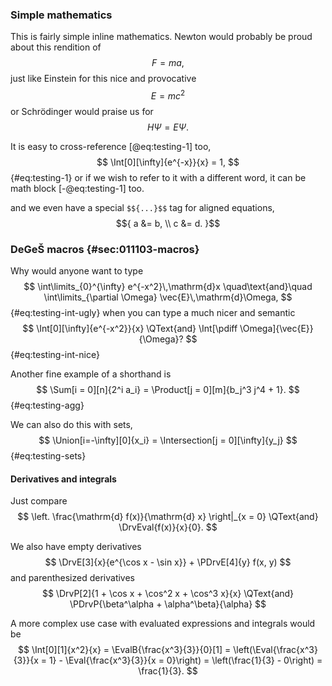 ### Simple mathematics
This is fairly simple inline mathematics. Newton would probably be proud about this rendition of
$$
    F = ma,
$$
just like Einstein for this nice and provocative
$$
    E = mc^2
$$
or Schrödinger would praise us for
$$
    H\Psi = E\Psi.
$$

It is easy to cross-reference [@eq:testing-1] too,
$$
    \Int[0][\infty]{e^{-x}}{x} = 1,
$$ {#eq:testing-1}
or if we wish to refer to it with a different word, it can be math block [-@eq:testing-1] too.

and we even have a special `$${...}$$` tag for aligned equations,
$${
    a &= b, \\
    c &= d.
}$$


### DeGeŠ macros {#sec:011103-macros}
Why would anyone want to type
$$
    \int\limits_{0}^{\infty} e^{-x^2}\,\mathrm{d}x \quad\text{and}\quad \int\limits_{\partial \Omega} \vec{E}\,\mathrm{d}\Omega,
$$ {#eq:testing-int-ugly}
when you can type a much nicer and semantic
$$
    \Int[0][\infty]{e^{-x^2}}{x} \QText{and} \Int[\pdiff \Omega]{\vec{E}}{\Omega}?
$$ {#eq:testing-int-nice}

Another fine example of a shorthand is
$$
    \Sum[i = 0][n]{2^i a_i} = \Product[j = 0][m]{b_j^3 j^4 + 1}.
$$ {#eq:testing-agg}

We can also do this with sets,
$$
    \Union[i=-\infty][0]{x_i} = \Intersection[j = 0][\infty]{y_j}
$$ {#eq:testing-sets}

#### Derivatives and integrals
Just compare
$$
    \left. \frac{\mathrm{d} f(x)}{\mathrm{d} x} \right|_{x = 0}
    \QText{and}
    \DrvEval{f(x)}{x}{0}.
$$

We also have empty derivatives
$$
    \DrvE[3]{x}{e^{\cos x - \sin x}} +
    \PDrvE[4]{y} f(x, y)
$$
and parenthesized derivatives
$$
    \DrvP[2]{1 + \cos x + \cos^2 x + \cos^3 x}{x}
    \QText{and}
    \PDrvP{\beta^\alpha + \alpha^\beta}{\alpha}
$$

A more complex use case with evaluated expressions and integrals would be
$$
    \Int[0][1]{x^2}{x} =
    \EvalB{\frac{x^3}{3}}{0}[1] =
    \left(\Eval{\frac{x^3}{3}}{x = 1} - \Eval{\frac{x^3}{3}}{x = 0}\right) =
    \left(\frac{1}{3} - 0\right) =
    \frac{1}{3}.
$$
